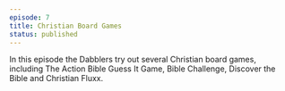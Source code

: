 ```yaml
---
episode: 7
title: Christian Board Games
status: published
---
```


In this episode the Dabblers try out several Christian board games, including The Action Bible Guess It Game, Bible Challenge, Discover the Bible and Christian Fluxx.
